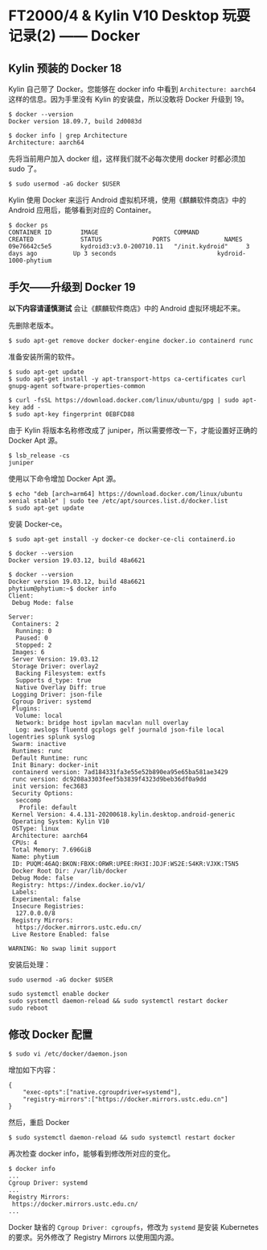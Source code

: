 # FT2000/4 & Kylin V10 Desktop 玩耍记录(2) —— Docker

## Kylin 预装的 Docker 18

Kylin 自己带了 Docker。您能够在 docker info 中看到 `Architecture: aarch64` 这样的信息。因为手里没有 Kylin 的安装盘，所以没敢将 Docker 升级到 19。

    $ docker --version
    Docker version 18.09.7, build 2d0083d
    
    $ docker info | grep Architecture
    Architecture: aarch64
  
先将当前用户加入 docker 组，这样我们就不必每次使用 docker 时都必须加 sudo 了。

    $ sudo usermod -aG docker $USER
    
Kylin 使用 Docker 来运行 Android 虚拟机环境，使用《麒麟软件商店》中的 Android 应用后，能够看到对应的 Container。
 
    $ docker ps
    CONTAINER ID        IMAGE                     COMMAND             CREATED             STATUS              PORTS               NAMES
    09e76642c5e5        kydroid3:v3.0-200710.11   "/init.kydroid"     3 days ago          Up 3 seconds                            kydroid-1000-phytium

## 手欠——升级到 Docker 19

**以下内容请谨慎测试** 会让《麒麟软件商店》中的 Android 虚拟环境起不来。

先删除老版本。

	$ sudo apt-get remove docker docker-engine docker.io containerd runc
    
准备安装所需的软件。

	$ sudo apt-get update
	$ sudo apt-get install -y apt-transport-https ca-certificates curl gnupg-agent software-properties-common
	
	$ curl -fsSL https://download.docker.com/linux/ubuntu/gpg | sudo apt-key add -
	$ sudo apt-key fingerprint 0EBFCD88
	
由于 Kylin 将版本名称修改成了 juniper，所以需要修改一下，才能设置好正确的 Docker Apt 源。

    $ lsb_release -cs
    juniper

使用以下命令增加 Docker Apt 源。

	$ echo "deb [arch=arm64] https://download.docker.com/linux/ubuntu xenial stable" | sudo tee /etc/apt/sources.list.d/docker.list
    $ sudo apt-get update
    
安装 Docker-ce。   
    
    $ sudo apt-get install -y docker-ce docker-ce-cli containerd.io
	
    $ docker --version
	Docker version 19.03.12, build 48a6621
    
    $ docker --version
    Docker version 19.03.12, build 48a6621
    phytium@phytium:~$ docker info
    Client:
     Debug Mode: false

    Server:
     Containers: 2
      Running: 0
      Paused: 0
      Stopped: 2
     Images: 6
     Server Version: 19.03.12
     Storage Driver: overlay2
      Backing Filesystem: extfs
      Supports d_type: true
      Native Overlay Diff: true
     Logging Driver: json-file
     Cgroup Driver: systemd
     Plugins:
      Volume: local
      Network: bridge host ipvlan macvlan null overlay
      Log: awslogs fluentd gcplogs gelf journald json-file local logentries splunk syslog
     Swarm: inactive
     Runtimes: runc
     Default Runtime: runc
     Init Binary: docker-init
     containerd version: 7ad184331fa3e55e52b890ea95e65ba581ae3429
     runc version: dc9208a3303feef5b3839f4323d9beb36df0a9dd
     init version: fec3683
     Security Options:
      seccomp
       Profile: default
     Kernel Version: 4.4.131-20200618.kylin.desktop.android-generic
     Operating System: Kylin V10
     OSType: linux
     Architecture: aarch64
     CPUs: 4
     Total Memory: 7.696GiB
     Name: phytium
     ID: PUQM:46AQ:BKON:FBXK:ORWR:UPEE:RH3I:JDJF:WS2E:S4KR:VJXK:T5N5
     Docker Root Dir: /var/lib/docker
     Debug Mode: false
     Registry: https://index.docker.io/v1/
     Labels:
     Experimental: false
     Insecure Registries:
      127.0.0.0/8
     Registry Mirrors:
      https://docker.mirrors.ustc.edu.cn/
     Live Restore Enabled: false

    WARNING: No swap limit support

安装后处理：

	sudo usermod -aG docker $USER
    
	sudo systemctl enable docker
	sudo systemctl daemon-reload && sudo systemctl restart docker
	sudo reboot

## 修改 Docker 配置

    $ sudo vi /etc/docker/daemon.json
    
增加如下内容：

    {
        "exec-opts":["native.cgroupdriver=systemd"],
        "registry-mirrors":["https://docker.mirrors.ustc.edu.cn"]
    }

然后，重启 Docker

    $ sudo systemctl daemon-reload && sudo systemctl restart docker
    
再次检查 docker info，能够看到修改所对应的变化。 

    $ docker info
    ...
    Cgroup Driver: systemd
    ...
    Registry Mirrors:
     https://docker.mirrors.ustc.edu.cn/
    ...

Docker 缺省的 `Cgroup Driver: cgroupfs`，修改为 `systemd` 是安装 Kubernetes 的要求。另外修改了 Registry Mirrors 以使用国内源。